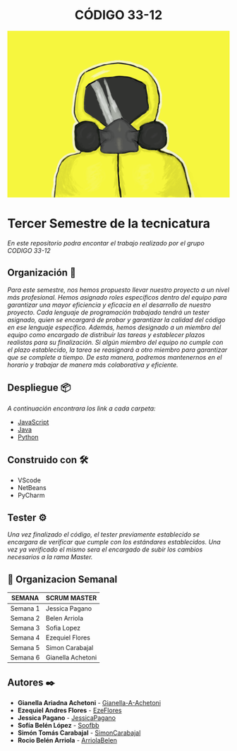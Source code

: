 <h1 align="center">CÓDIGO 33-12</h1>

![LOGO 33-12](https://github.com/CodeStrong2023/Codigo33-12Tercersemestre/blob/f01878a37996e24b57310493d00e708b8251ff62/Codigo33-12.png)


# Tercer Semestre de la tecnicatura

_En este repositorio podra encontar el trabajo realizado por el grupo CODIGO 33-12_

## Organización 🚀

_Para este semestre, nos hemos propuesto llevar nuestro proyecto a un nivel más profesional. Hemos asignado roles específicos dentro del equipo para garantizar una mayor eficiencia y eficacia en el desarrollo de nuestro proyecto.
Cada lenguaje de programación trabajado tendrá un tester asignado, quien se encargará de probar y garantizar la calidad del código en ese lenguaje específico. Además, hemos designado a un miembro del equipo como encargado de distribuir las tareas y establecer plazos realistas para su finalización.
Si algún miembro del equipo no cumple con el plazo establecido, la tarea se reasignará a otro miembro para garantizar que se complete a tiempo. De esta manera, podremos mantenernos en el horario y trabajar de manera más colaborativa y eficiente._

## Despliegue 📦

_A continuación encontrara los link a cada carpeta:_

* [JavaScript](https://github.com/CodeStrong2023/Codigo33-12Tercersemestre/tree/master/JAVASCRIPT)
* [Java](https://github.com/CodeStrong2023/Codigo33-12Tercersemestre/tree/master/JAVA)
* [Python](
https://github.com/CodeStrong2023/Codigo33-12Tercersemestre/tree/master/Python)

## Construido con 🛠️

* VScode
* NetBeans
* PyCharm

 ## Tester ⚙️

_Una vez finalizado el código, el tester previamente establecido se encargara de verificar que cumple con los estándares establecidos. Una vez ya verificado el mismo sera el encargado de subir los cambios necesarios a la rama Master._

## 📅 Organizacion Semanal

|  SEMANA  | SCRUM MASTER |
| ------------- | ------------- |
| Semana 1  | Jessica Pagano  |
| Semana 2  | Belen Arriola  |
| Semana 3  | Sofia Lopez |
| Semana 4  | Ezequiel Flores  |
| Semana 5  | Simon Carabajal |
| Semana 6  | Gianella Achetoni  |
## Autores ✒️


* **Gianella Ariadna Achetoni** - [Gianella-A-Achetoni](https://github.com/Gianella-A-Achetoni)
* **Ezequiel Andres Flores** - [EzeFlores](https://github.com/EzeFlores1988)
* **Jessica Pagano** - [JessicaPagano](https://github.com/JessicaPagano)
* **Sofía Belén López** - [Soofbb](https://github.com/Soofbb)
* **Simón Tomás Carabajal** - [SimonCarabajal](https://github.com/SimonCarabajal)
* **Rocio Belén Arriola** - [ArriolaBelen](https://github.com/ArriolaBelen) 
